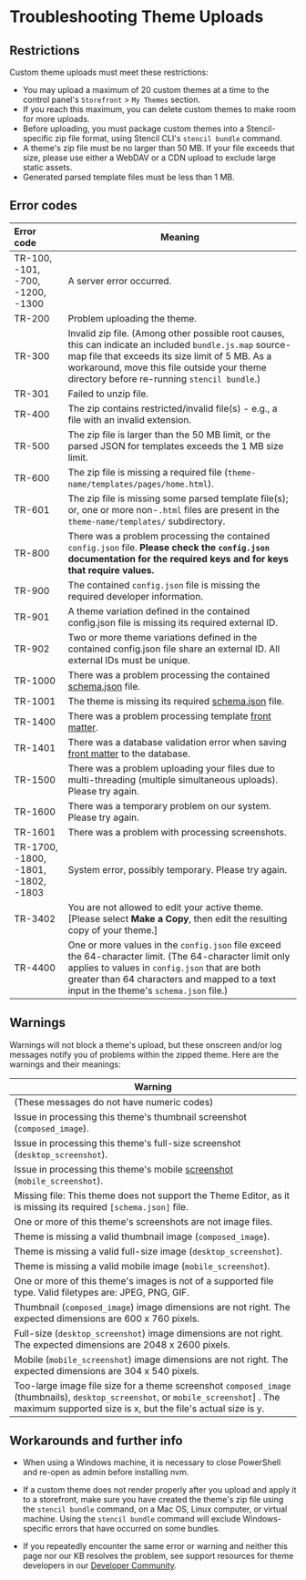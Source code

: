 # Troubleshooting Theme Uploads

 

## Restrictions

Custom theme uploads must meet these restrictions:

* You may upload a maximum of 20 custom themes at a time to the control panel's `Storefront` > `My Themes` section.
* If you reach this maximum, you can delete custom themes to make room for more uploads.
* Before uploading, you must package custom themes into a Stencil-specific zip file format, using Stencil CLI's `stencil bundle` command.
* A theme's zip file must be no larger than 50 MB. If your file exceeds that size, please use either a WebDAV or a CDN upload to exclude large static assets.
* Generated parsed template files must be less than 1 MB.

## Error codes

| Error code | Meaning |
|:- | - |
| TR-100, -101, -700, -1200, -1300 | A server error occurred. |
| TR-200 | Problem uploading the theme. |
| TR-300 | Invalid zip file. (Among other possible root causes, this can indicate an included `bundle.js.map` source-map file that exceeds its size limit of 5 MB. As a workaround, move this file outside your theme directory before re-running `stencil bundle`.) |
| TR-301 | Failed to unzip file. |
| TR-400 | The zip contains restricted/invalid file(s) - e.g., a file with an invalid extension. |
| TR-500 | The zip file is larger than the 50 MB limit, or the parsed JSON for templates exceeds the 1 MB size limit. |
| TR-600 | The zip file is missing a required file (`theme-name/templates/pages/home.html`). |
| TR-601 | The zip file is missing some parsed template file(s); or, one or more non-`.html` files are present in the `theme-name/templates/`</nobr> subdirectory. |
| TR-800 | There was a problem processing the contained `config.json` file. <b>Please check the `config.json` documentation for the required keys and for keys that require values. |
| TR-900 | The contained `config.json` file is missing the required developer information. |
| TR-901 | A theme variation defined in the contained config.json file is missing its required external ID. |
| TR-902 | Two or more theme variations defined in the contained config.json file share an external ID. All external IDs must be unique. | 
| TR-1000 | There was a problem processing the contained <a href="/stencil-docs/stencil-theme-editor/schema-json-metadata">schema.json</a> file. |
| TR-1001 | The theme is missing its required <a href="/stencil-docs/stencil-theme-editor/schema-json-metadata">schema.json</a> file. |
| TR-1400 | There was a problem processing template <a href="/stencil-docs/front-matter/front-matter-overview">front matter</a>. |
| TR-1401 | There was a database validation error when saving <a href="/stencil-docs/front-matter/front-matter-overview">front matter</a> to the database. |
| TR-1500 | There was a problem uploading your files due to multi-threading (multiple simultaneous uploads). Please try again. |
| TR-1600 | There was a temporary problem on our system. Please try again. |
| TR-1601 | There was a problem with processing screenshots. |
| TR-1700, -1800, -1801, -1802, -1803 | System error, possibly temporary. Please try again. |
| TR-3402 | You are not allowed to edit your active theme. [Please select **Make a Copy**, then edit the resulting copy of your theme.] |
| TR-4400 | One or more values in the `config.json` file exceed the 64-character limit. (The 64-character limit only applies to values in `config.json` that are both greater than 64 characters and mapped to a text input in the theme's `schema.json` file.) |

## Warnings

Warnings will not block a theme's upload, but these onscreen and/or log messages notify you of problems within the zipped theme. Here are the warnings and their meanings:

| Warning |
|-|
| (These messages do not have numeric codes) |
| Issue in processing this theme's thumbnail screenshot (`composed_image`). |
| Issue in processing this theme's full-size screenshot (`desktop_screenshot`). |
| Issue in processing this theme's mobile [screenshot](/stencil-docs/stencil-theme-editor/config-json-metadata) (`mobile_screenshot`). |
| Missing file: This theme does not support the Theme Editor, as it is missing its required `[schema.json]` file. |
| One or more of this theme's screenshots are not image files. |
| Theme is missing a valid thumbnail image (`composed_image`). |
| Theme is missing a valid full-size image (`desktop_screenshot`). |
| Theme is missing a valid mobile image (`mobile_screenshot`). |
| One or more of this theme's images is not of a supported file type. Valid filetypes are: JPEG, PNG, GIF. |
| Thumbnail (`composed_image`) image dimensions are not right. The expected dimensions are 600 x 760 pixels. |
| Full-size (`desktop_screenshot`) image dimensions are not right. The expected dimensions are 2048 x 2600 pixels. |
| Mobile (`mobile_screenshot`) image dimensions are not right. The expected dimensions are 304 x 540 pixels. |
| Too-large image file size for a theme screenshot `composed_image` (thumbnails), `desktop_screenshot`, or `mobile_screenshot`] . The maximum supported size is x, but the file's actual size is y. |

## Workarounds and further info
* When using a Windows machine, it is necessary to close PowerShell and re-open as admin before installing nvm.

* If a custom theme does not render properly after you upload and apply it to a storefront, make sure you have created the theme's zip file using the `stencil bundle` command, on a Mac OS, Linux computer, or virtual machine. Using the `stencil bundle` command will exclude Windows-specific errors that have occurred on some bundles.

* If you repeatedly encounter the same error or warning and neither this page nor our KB resolves the problem, see support resources for theme developers in our [Developer Community](https://support.bigcommerce.com/s/group/0F913000000HLjECAW/bigcommerce-developers).

